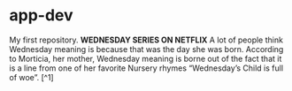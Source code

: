 # app-dev
My first repository.
**WEDNESDAY SERIES ON NETFLIX**
A lot of people think Wednesday meaning is because that was the day she was born. According to Morticia, her mother, Wednesday meaning is borne out of the fact that it is a line from one of her favorite Nursery rhymes “Wednesday’s Child is full of woe”. [^1]

